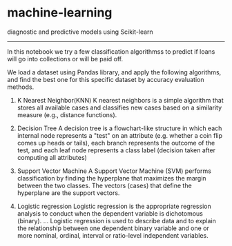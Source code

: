 # machine-learning
diagnostic and predictive models using  Scikit-learn
_________
In this notebook we try a few classification algorithmss to predict if loans will go into collections or will be paid off. 


We load a dataset using Pandas library, and apply the following algorithms, and find the best one for this specific dataset by accuracy evaluation methods.

1. K Nearest Neighbor(KNN)
K nearest neighbors is a simple algorithm that stores all available cases and classifies new cases based on a similarity measure (e.g., distance functions). 

2. Decision Tree
A decision tree is a flowchart-like structure in which each internal node represents a "test" on an attribute (e.g. whether a coin flip comes up heads or tails), each branch represents the outcome of the test, and each leaf node represents a class label (decision taken after computing all attributes)

3. Support Vector Machine
A Support Vector Machine (SVM) performs classification by finding the hyperplane that maximizes the margin between the two classes. The vectors (cases) that define the hyperplane are the support vectors.

4. Logistic regression 
Logistic regression is the appropriate regression analysis to conduct when the dependent variable is dichotomous (binary). ... Logistic regression is used to describe data and to explain the relationship between one dependent binary variable and one or more nominal, ordinal, interval or ratio-level independent variables.

